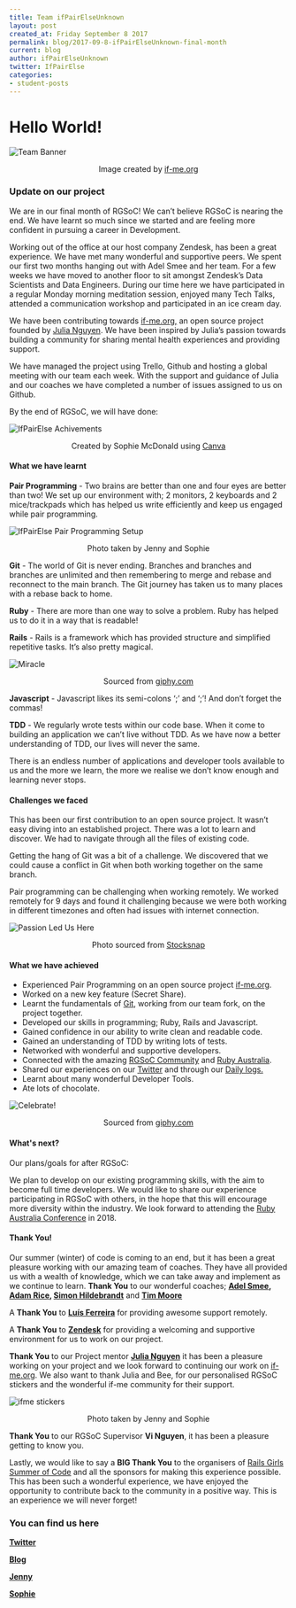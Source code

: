 ```yaml
---
title: Team ifPairElseUnknown
layout: post
created_at: Friday September 8 2017
permalink: blog/2017-09-8-ifPairElseUnknown-final-month
current: blog
author: ifPairElseUnknown
twitter: IfPairElse
categories:
- student-posts
---
```


# __Hello World!__

![Team Banner](/img/blog/2017/ifPairElse_team.png)
<div align="center" div class="image-credits">Image created by <a href="https://www.if-me.org/">if-me.org</a></div>

### __Update on our project__

We are in our final month of RGSoC! We can’t believe RGSoC is nearing the end. We have learnt so much since we started and are feeling more confident in pursuing a career in Development.

Working out of the office at our host company Zendesk, has been a great experience. We have met many wonderful and supportive peers.
We spent our first two months hanging out with Adel Smee and her team. For a few weeks we have moved to another floor to sit amongst Zendesk’s Data Scientists and Data Engineers.
During our time here we have participated in a regular Monday morning meditation session, enjoyed many Tech Talks, attended a communication workshop and participated in an ice cream day.

We have been contributing towards [if-me.org,](https://www.if-me.org/) an open source project founded by [Julia Nguyen](https://twitter.com/fleurchild). We have been inspired by Julia’s passion towards building a community for sharing mental health experiences and providing support.

We have managed the project using Trello, Github and hosting a global meeting with our team each week.
With the support and guidance of Julia and our coaches we have completed a number of issues assigned to us on Github.

By the end of RGSoC, we will have done:

![IfPairElse Achivements](/img/blog/2017/ifPairElse_achievements.png)
<div align="center" div class="image-credits">Created by Sophie McDonald using <a href="https://www.canva.com/">Canva</a></div>


#### __What we have learnt__

__Pair Programming__ - Two brains are better than one and four eyes are better than two! We set up our environment with; 2 monitors, 2 keyboards and 2 mice/trackpads which has helped us write efficiently and keep us engaged while pair programming.

![IfPairElse Pair Programming Setup](/img/blog/2017/IfPairElse_setup.jpg)
<div align="center" div class="image-credits">Photo taken by Jenny and Sophie</div>

__Git__ - The world of Git is never ending. Branches and branches and branches are unlimited and then remembering to merge and rebase and reconnect to the main branch. The Git journey has taken us to many places with a rebase back to home.

__Ruby__ - There are more than one way to solve a problem. Ruby has helped us to do it in a way that is readable!

__Rails__ - Rails is a framework which has provided structure and simplified repetitive tasks. It’s also pretty magical.

![Miracle](/img/blog/2017/ifPairElse_miracle.gif)
<div align="center" div class="image-credits">Sourced from <a href="https://giphy.com">giphy.com</a></div>

__Javascript__ - Javascript likes its semi-colons ‘;’ and ‘;’! And don’t forget the commas!

__TDD__ - We regularly wrote tests within our code base. When it come to building an application we can’t live without TDD. As we have now a better understanding of TDD, our lives will never the same.

There is an endless number of applications and developer tools available to us and the more we learn, the more we realise we don’t know enough and learning never stops.


#### __Challenges we faced__

This has been our first contribution to an open source project. It wasn’t easy diving into an established project. There was a lot to learn and discover. We had to navigate through all the files of existing code.

Getting the hang of Git was a bit of a challenge. We discovered that we could cause a conflict in Git when both working together on the same branch.

Pair programming can be challenging when working remotely. We worked remotely for 9 days and found it challenging because we were both working in different timezones and often had issues with internet connection.  

![Passion Led Us Here](/img/blog/2017/ifPairElse_quote.jpg)
<div align="center" div class="image-credits">Photo sourced from <a href="https://stocksnap.io/photo/Y4OWV80EPY">Stocksnap</a></div>

#### __What we have achieved__

* Experienced Pair Programming on an open source project [if-me.org](https://www.if-me.org/).
* Worked on a new key feature (Secret Share).
* Learnt the fundamentals of [Git](https://github.com/), working from our team fork, on the project together.
* Developed our skills in programming; Ruby, Rails and Javascript.
* Gained confidence in our ability to write clean and readable code.
* Gained an understanding of TDD by writing lots of tests.
* Networked with wonderful and supportive developers.
* Connected with the amazing [RGSoC Community](https://railsgirlssummerofcode.org/) and [Ruby Australia](https://ruby.org.au/).
* Shared our experiences on our [Twitter](https://twitter.com/IfPairElse) and through our [Daily logs.](https://ifpairelseunknown.github.io/)
* Learnt about many wonderful Developer Tools.
* Ate lots of chocolate.

![Celebrate!](/img/blog/2017/ifPairElse_celebrate.gif)
<div align="center" div class="image-credits">Sourced from <a href="https://giphy.com">giphy.com</a></div>

#### __What's next?__

Our plans/goals for after RGSoC:

We plan to develop on our existing programming skills, with the aim to become full time developers. We would like to share our experience participating in RGSoC with others, in the hope that this will encourage more diversity within the industry. We look forward to attending the [Ruby Australia Conference](http://www.rubyconf.org.au/2018) in 2018.

#### __Thank You!__

Our summer (winter) of code is coming to an end, but it has been a great pleasure working with our amazing team of coaches. They have all provided us with a wealth of knowledge, which we can take away and implement as we continue to learn. __Thank You__ to our wonderful coaches; __[Adel Smee](https://twitter.com/adelsmee), [Adam Rice](https://twitter.com/HashNotAdam), [Simon Hildebrandt](https://github.com/simonhildebrandt)__ and __[Tim Moore](https://twitter.com/tmoore)__

A __Thank You__ to __[Luís Ferreira](https://twitter.com/zamith)__ for providing awesome support remotely.

A __Thank You__ to __[Zendesk](https://www.zendesk.com/)__ for providing a welcoming and supportive environment for us to work on our project.

__Thank You__ to our Project mentor __[Julia Nguyen](https://twitter.com/fleurchild)__ it has been a pleasure working on your project and we look forward to continuing our work on [if-me.org](https://www.if-me.org/). We also want to thank Julia and Bee, for our personalised RGSoC stickers and the wonderful if-me community for their support.

![ifme stickers](/img/blog/2017/ifPair_ifme_stickers.jpg)
<div align="center" div class="image-credits">Photo taken by Jenny and Sophie</div>

__Thank You__ to our RGSoC Supervisor __Vi Nguyen__, it has been a pleasure getting to know you.

Lastly, we would like to say a __BIG Thank You__ to the organisers of [Rails Girls Summer of Code](https://railsgirlssummerofcode.org/) and all the sponsors for making this experience possible. This has been such a wonderful experience, we have enjoyed the opportunity to contribute back to the community in a positive way. This is an experience we will never forget!

### __You can find us here__

__[Twitter](https://twitter.com/ifPairElse)__

__[Blog](https://ifpairelseunknown.github.io/)__

__[Jenny](https://twitter.com/JennyNamster)__

__[Sophie](https://twitter.com/sophierose239)__
